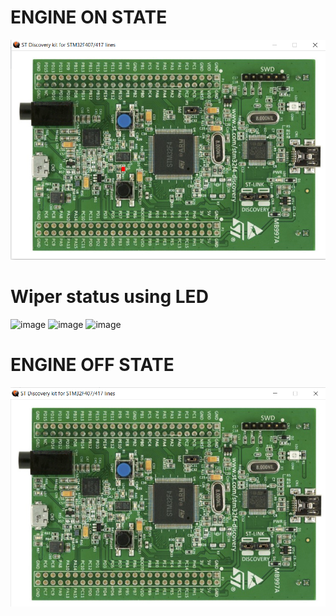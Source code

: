 # ENGINE ON STATE
![image](https://github.com/Suneesh-S/M3_Car_Wiper_System/blob/05d4e077c220cd96d72b5add650de535e801ae54/6_Output/Ignition_ON.png)

# Wiper status using LED
![image]()
![image]()
![image]()

# ENGINE OFF STATE
![image](https://github.com/Suneesh-S/M3_Car_Wiper_System/blob/05b8930659ecb386600158bc632fdaabc2ba04ae/6_Output/Ignition%20OFF.png)
